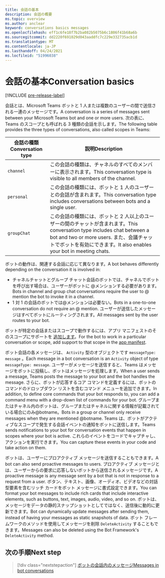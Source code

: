 ```yaml
---
title: 会話の基本
description: 会話の概要
ms.topic: overview
ms.author: anclear
keyword: conversations basics messages
ms.openlocfilehash: eff1c6fe18f7b2ba082b5075b6c1806f41b68a6b
ms.sourcegitcommit: dd2220f691029d043aaddfc7c229e332735acb1d
ms.translationtype: MT
ms.contentlocale: ja-JP
ms.lasthandoff: 04/24/2021
ms.locfileid: "51996038"
---
```

# <a name="conversation-basics"></a><span data-ttu-id="71516-103">会話の基本</span><span class="sxs-lookup"><span data-stu-id="71516-103">Conversation basics</span></span>

[!INCLUDE [pre-release-label](~/includes/v4-to-v3-pointer-bots.md)]

<span data-ttu-id="71516-104">会話とは、Microsoft Teams ボットと 1 人または複数のユーザーの間で送信される一連のメッセージです。</span><span class="sxs-lookup"><span data-stu-id="71516-104">A conversation is a series of messages sent between your Microsoft Teams bot and one or more users.</span></span> <span data-ttu-id="71516-105">次の表に、Teams のスコープとも呼ばれる 3 種類の会話を示します。</span><span class="sxs-lookup"><span data-stu-id="71516-105">The following table provides the three types of conversations, also called scopes in Teams:</span></span>

| <span data-ttu-id="71516-106">会話の種類</span><span class="sxs-lookup"><span data-stu-id="71516-106">Conversation type</span></span> | <span data-ttu-id="71516-107">説明</span><span class="sxs-lookup"><span data-stu-id="71516-107">Description</span></span> |
| ------- | ----------- |
| `channel` | <span data-ttu-id="71516-108">この会話の種類は、チャネルのすべてのメンバーに表示されます。</span><span class="sxs-lookup"><span data-stu-id="71516-108">This conversation type is visible to all members of the channel.</span></span> |
| `personal` | <span data-ttu-id="71516-109">この会話の種類には、ボットと 1 人のユーザーとの会話が含まれます。</span><span class="sxs-lookup"><span data-stu-id="71516-109">This conversation type includes conversations between bots and a single user.</span></span> |
| `groupChat` | <span data-ttu-id="71516-110">この会話の種類には、ボットと 2 人以上のユーザーの間のチャットが含まれます。</span><span class="sxs-lookup"><span data-stu-id="71516-110">This conversation type includes chat between a bot and two or more users.</span></span> <span data-ttu-id="71516-111">また、会議チャットでボットを有効にできます。</span><span class="sxs-lookup"><span data-stu-id="71516-111">It also enables your bot in meeting chats.</span></span> |

<span data-ttu-id="71516-112">ボットの動作は、関連する会話に応じて異なります。</span><span class="sxs-lookup"><span data-stu-id="71516-112">A bot behaves differently depending on the conversation it is involved in:</span></span>

* <span data-ttu-id="71516-113">チャネルチャットとグループ チャット会話のボットでは、チャネルでボットを呼び出す場合は、ユーザーがボットに @メンションする必要があります。</span><span class="sxs-lookup"><span data-stu-id="71516-113">Bots in channel and group chat conversations require the user to @ mention the bot to invoke it in a channel.</span></span>
* <span data-ttu-id="71516-114">1 対 1 の会話のボットでは@メンションは必要ない。</span><span class="sxs-lookup"><span data-stu-id="71516-114">Bots in a one-to-one conversation do not require an @ mention.</span></span> <span data-ttu-id="71516-115">ユーザーが送信したメッセージはすべてボットにルーティングされます。</span><span class="sxs-lookup"><span data-stu-id="71516-115">All messages sent by the user routes to your bot.</span></span>

<span data-ttu-id="71516-116">ボットが特定の会話またはスコープで動作するには、アプリ マニフェストのそのスコープにサポートを [追加します](~/resources/schema/manifest-schema.md)。</span><span class="sxs-lookup"><span data-stu-id="71516-116">For the bot to work in a particular conversation or scope, add support to that scope in the [app manifest](~/resources/schema/manifest-schema.md).</span></span>

<span data-ttu-id="71516-117">ボット会話の各メッセージは、 `Activity` 型のオブジェクトです `messageType: message` 。</span><span class="sxs-lookup"><span data-stu-id="71516-117">Each message in a bot conversation is an `Activity` object of type `messageType: message`.</span></span> <span data-ttu-id="71516-118">ユーザーがメッセージを送信すると、Teams はメッセージをボットに投稿し、ボットはメッセージを処理します。</span><span class="sxs-lookup"><span data-stu-id="71516-118">When a user sends a message, Teams posts the message to your bot and the bot handles the message.</span></span> <span data-ttu-id="71516-119">さらに、ボットが応答するコア コマンドを定義するには、ボットのコマンドのドロップダウン リストを含むコマンド メニューを追加できます。</span><span class="sxs-lookup"><span data-stu-id="71516-119">In addition, to define core commands that your bot responds to, you can add a command menu with a drop-down list of commands for your bot.</span></span> <span data-ttu-id="71516-120">グループまたはチャネル内のボットは、グループまたはチャネルに関する情報が記載されている場合にのみ@botname。</span><span class="sxs-lookup"><span data-stu-id="71516-120">Bots in a group or channel only receive messages when they are mentioned @botname.</span></span> <span data-ttu-id="71516-121">Teams は、ボットがアクティブなスコープで発生する会話イベントの通知をボットに送信します。</span><span class="sxs-lookup"><span data-stu-id="71516-121">Teams sends notifications to your bot for conversation events that happen in scopes where your bot is active.</span></span> <span data-ttu-id="71516-122">これらのイベントをコードでキャプチャし、アクションを実行できます。</span><span class="sxs-lookup"><span data-stu-id="71516-122">You can capture these events in your code and take action on them.</span></span> 

<span data-ttu-id="71516-123">ボットは、ユーザーにプロアクティブ メッセージを送信することもできます。</span><span class="sxs-lookup"><span data-stu-id="71516-123">A bot can also send proactive messages to users.</span></span> <span data-ttu-id="71516-124">プロアクティブ メッセージとは、ユーザーからの要求に応答しないボットから送信されるメッセージです。</span><span class="sxs-lookup"><span data-stu-id="71516-124">A proactive message is any message sent by a bot that is not in response to a request from a user.</span></span> <span data-ttu-id="71516-125">ボタン、テキスト、画像、オーディオ、ビデオなどの対話型要素を含むリッチ カードをボット メッセージに書式設定できます。</span><span class="sxs-lookup"><span data-stu-id="71516-125">You can format your bot messages to include rich cards that include interactive elements, such as buttons, text, images, audio, video, and so on.</span></span> <span data-ttu-id="71516-126">ボットは、メッセージをデータの静的スナップショットとしてではなく、送信後に動的に更新できます。</span><span class="sxs-lookup"><span data-stu-id="71516-126">Bot can dynamically update messages after sending them, instead of having your messages as static snapshots of data.</span></span> <span data-ttu-id="71516-127">ボット フレームワークのメソッドを使用してメッセージを削除 `DeleteActivity` することもできます。</span><span class="sxs-lookup"><span data-stu-id="71516-127">Messages can also be deleted using the Bot Framework's `DeleteActivity` method.</span></span>

## <a name="next-step"></a><span data-ttu-id="71516-128">次の手順</span><span class="sxs-lookup"><span data-stu-id="71516-128">Next step</span></span>

> [!div class="nextstepaction"]
> [<span data-ttu-id="71516-129">ボットの会話内のメッセージ</span><span class="sxs-lookup"><span data-stu-id="71516-129">Messages in bot conversations</span></span>](~/bots/how-to/conversations/conversation-messages.md)
